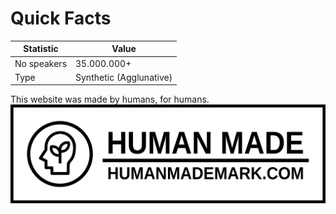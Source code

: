 # Quick Facts

| Statistic   | Value                   |
| ----------- | ----------------------- |
| No speakers | 35.000.000+             |
| Type        | Synthetic (Agglunative) |

This website was made by humans, for humans.
![The Human Made Mark](/assets/human-made.svg)
